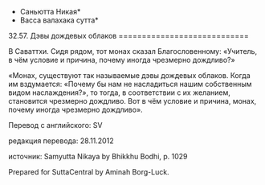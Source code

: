 * Саньютта Никая*
* Васса валахака сутта*

32\.57\. Дэвы дождевых облаков
\=\=\=\=\=\=\=\=\=\=\=\=\=\=\=\=\=\=\=\=\=\=\=\=\=\=\=\=

В Саваттхи\. Сидя рядом, тот монах сказал Благословенному: «Учитель, в чём условие и причина, почему иногда чрезмерно дождливо?»

«Монах, существуют так называемые дэвы дождевых облаков\. Когда им вздумается: «Почему бы нам не насладиться нашим собственным видом наслаждения?», то тогда, в соответствии с их желанием, становится чрезмерно дождливо\. Вот в чём условие и причина, монах, почему иногда чрезмерно дождливо»\.

Перевод с английского: SV

редакция перевода: 28\.11\.2012

источник: Samyutta Nikaya by Bhikkhu Bodhi, p\. 1029

Prepared for SuttaCentral by Aminah Borg\-Luck\.